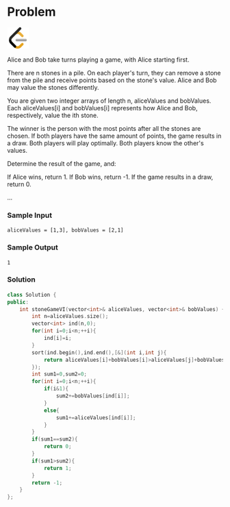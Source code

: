 # Problem
<a href="https://leetcode.com/problems/stone-game-vi/description/">
  <img src="../lib/leetcode-3628885-3030025.webp" width="50"/>
</a>

Alice and Bob take turns playing a game, with Alice starting first.

There are n stones in a pile. On each player's turn, they can remove a stone from the pile and receive points based on the stone's value. Alice and Bob may value the stones differently.

You are given two integer arrays of length n, aliceValues and bobValues. Each aliceValues[i] and bobValues[i] represents how Alice and Bob, respectively, value the ith stone.

The winner is the person with the most points after all the stones are chosen. If both players have the same amount of points, the game results in a draw. Both players will play optimally. Both players know the other's values.

Determine the result of the game, and:

If Alice wins, return 1.
If Bob wins, return -1.
If the game results in a draw, return 0.

...

### Sample Input
```
aliceValues = [1,3], bobValues = [2,1]
```
### Sample Output
```
1
```

### Solution
```cpp
class Solution {
public:
    int stoneGameVI(vector<int>& aliceValues, vector<int>& bobValues) {
        int n=aliceValues.size();
        vector<int> ind(n,0);
        for(int i=0;i<n;++i){
            ind[i]=i;
        }
        sort(ind.begin(),ind.end(),[&](int i,int j){
            return aliceValues[i]+bobValues[i]>aliceValues[j]+bobValues[j];
        });
        int sum1=0,sum2=0;
        for(int i=0;i<n;++i){
            if(i&1){
                sum2+=bobValues[ind[i]];
            }
            else{
                sum1+=aliceValues[ind[i]];
            }
        }
        if(sum1==sum2){
            return 0;
        }
        if(sum1>sum2){
            return 1;
        }
        return -1;
    }
};
```
